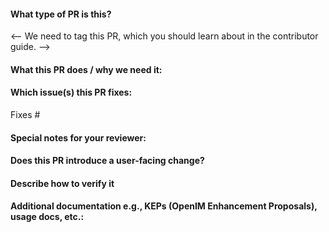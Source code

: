<!--  Thanks for sending a pull request!  Here are some tips for you:

1. If this is your first time, please read our contributor guidelines: 
->📇 https://github.com/OpenIMSDK/community/blob/main/CONTRIBUTING.md
2. Ensure you have added or ran the appropriate tests for your PR:
-->

#### What type of PR is this?
<--
We need to tag this PR, which you should learn about in the contributor guide.
-->


#### What this PR does / why we need it:



#### Which issue(s) this PR fixes:
<!--
*Automatically closes linked issue when PR is merged.
Usage: `Fixes #<issue number>`, or `Fixes (paste link of issue)`.
If there are multiple PRS, use Fixes: #{ID_1}, #{ID_2}
If there is a relevant PR, use Link #{ID}
-->
Fixes #


#### Special notes for your reviewer:



#### Does this PR introduce a user-facing change?



#### Describe how to verify it



#### Additional documentation e.g., KEPs (OpenIM Enhancement Proposals), usage docs, etc.:
<!--
This section can be blank if this pull request does not require a release note.

When adding links which point to resources within git repositories, like
KEPs or supporting documentation, please reference a specific commit and avoid
linking directly to the master branch. This ensures that links reference a
specific point in time, rather than a document that may change over time.

In the sharers Guide, we recommend the following documents:
1. Using GitHub RFCs template: https://github.com/OpenIMSDK/community/blob/main/0000-template.md
2. Use Google Docs OR Notion and share it with the community.
-->